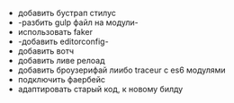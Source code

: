 - добавить бустрап стилус
- -разбить gulp файл на модули-
- использовать faker
- -добавить editorconfig-
- добавить вотч
- добавить ливе релоад
- добавить броузерифай лиибо traceur с es6 модулями
- подключить фаербейс
- адаптировать старый код, к новому билду
